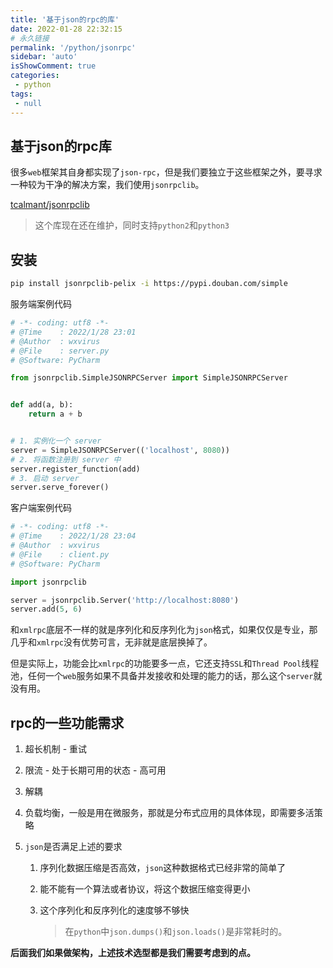 ```yaml
---
title: '基于json的rpc的库'
date: 2022-01-28 22:32:15
# 永久链接
permalink: '/python/jsonrpc'
sidebar: 'auto'
isShowComment: true
categories:
 - python
tags:
 - null
---
```




## 基于json的rpc库

很多`web`框架其自身都实现了`json-rpc`，但是我们要独立于这些框架之外，要寻求一种较为干净的解决方案，我们使用`jsonrpclib`。



<a href="https://github.com/joshmarshall/jsonrpclib">tcalmant/jsonrpclib</a>

>   这个库现在还在维护，同时支持`python2`和`python3`

## 安装

```bash
pip install jsonrpclib-pelix -i https://pypi.douban.com/simple
```



服务端案例代码

```python
# -*- coding: utf8 -*-
# @Time    : 2022/1/28 23:01
# @Author  : wxvirus
# @File    : server.py
# @Software: PyCharm

from jsonrpclib.SimpleJSONRPCServer import SimpleJSONRPCServer


def add(a, b):
    return a + b


# 1. 实例化一个 server
server = SimpleJSONRPCServer(('localhost', 8080))
# 2. 将函数注册到 server 中
server.register_function(add)
# 3. 启动 server
server.serve_forever()

```



客户端案例代码

```python
# -*- coding: utf8 -*-
# @Time    : 2022/1/28 23:04
# @Author  : wxvirus
# @File    : client.py
# @Software: PyCharm

import jsonrpclib

server = jsonrpclib.Server('http://localhost:8080')
server.add(5, 6)

```

和`xmlrpc`底层不一样的就是序列化和反序列化为`json`格式，如果仅仅是专业，那几乎和`xmlrpc`没有优势可言，无非就是底层换掉了。

但是实际上，功能会比`xmlrpc`的功能要多一点，它还支持`SSL`和`Thread Pool`线程池，任何一个`web`服务如果不具备并发接收和处理的能力的话，那么这个`server`就没有用。



## rpc的一些功能需求

1.   超长机制 - 重试

2.   限流 - 处于长期可用的状态 - 高可用

3.   解耦

4.   负载均衡，一般是用在微服务，那就是分布式应用的具体体现，即需要多活策略

5.   `json`是否满足上述的要求

     1.   序列化数据压缩是否高效，`json`这种数据格式已经非常的简单了

     2.   能不能有一个算法或者协议，将这个数据压缩变得更小

     3.   这个序列化和反序列化的速度够不够快

          >   在`python`中`json.dumps()`和`json.loads()`是非常耗时的。



**后面我们如果做架构，上述技术选型都是我们需要考虑到的点。**
